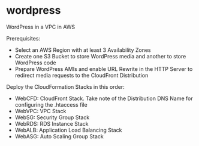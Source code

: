 # wordpress
WordPress in a VPC in AWS

Prerequisites:
- Select an AWS Region with at least 3 Availability Zones
- Create one S3 Bucket to store WordPress media and another to store WordPress code
- Prepare WordPress AMIs and enable URL Rewrite in the HTTP Server to redirect media requests to the CloudFront Distribution

Deploy the CloudFormation Stacks in this order:
- WebCFD: CloudFront Stack. Take note of the Distribution DNS Name for configuring the .htaccess file
- WebVPC: VPC Stack
- WebSG: Security Group Stack
- WebRDS: RDS Instance Stack
- WebALB: Application Load Balancing Stack
- WebASG: Auto Scaling Group Stack
